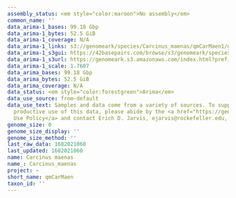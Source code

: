 ```yaml
---
assembly_status: <em style="color:maroon">No assembly</em>
common_name: ''
data_arima-1_bases: 99.18 Gbp
data_arima-1_bytes: 52.5 GiB
data_arima-1_coverage: N/A
data_arima-1_links: s3://genomeark/species/Carcinus_maenas/qmCarMaen1/genomic_data/arima/<br>
data_arima-1_s3gui: https://42basepairs.com/browse/s3/genomeark/species/Carcinus_maenas/qmCarMaen1/genomic_data/arima/
data_arima-1_s3url: https://genomeark.s3.amazonaws.com/index.html?prefix=species/Carcinus_maenas/qmCarMaen1/genomic_data/arima/
data_arima-1_scale: 1.7607
data_arima_bases: 99.18 Gbp
data_arima_bytes: 52.5 GiB
data_arima_coverage: N/A
data_status: <em style="color:forestgreen">Arima</em>
data_use_source: from-default
data_use_text: Samples and data come from a variety of sources. To support fair and
  productive use of this data, please abide by the <a href="https://genome10k.soe.ucsc.edu/data-use-policies/">Data
  Use Policy</a> and contact Erich D. Jarvis, ejarvis@rockefeller.edu, with any questions.
genome_size: 0
genome_size_display: ''
genome_size_method: ''
last_raw_data: 1682021060
last_updated: 1682021060
name: Carcinus maenas
name_: Carcinus_maenas
project: ~
short_name: qmCarMaen
taxon_id: ''
---
```

